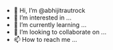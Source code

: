 - 👋 Hi, I’m @abhijitrautrock
- 👀 I’m interested in ...
- 🌱 I’m currently learning ...
- 💞️ I’m looking to collaborate on ...
- 📫 How to reach me ...

<!---
abhijitrautrock/abhijitrautrock is a ✨ special ✨ repository because its `README.md` (this file) appears on your GitHub profile.
You can click the Preview link to take a look at your changes.
--->
